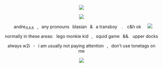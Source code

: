 <p align="center">
<img src="https://komarev.com/ghpvc/?username=thanossu&color=a9002c&style=plastic&label=welcum+2+tha+thanos+world" />
<p align="center">
</a>
<img src="https://files.catbox.moe/1ticyv.webp" /> <br />
<p align="center">
⠀andre<a href="https://pronouns.cc/@choisubong">+++</a>⠀,⠀any pronouns⠀blasian⠀&⠀a transboy ⠀. ⠀c&h ok⠀⠀<img src="https://files.catbox.moe/8bihtz.gif" />
<p align="center">
normally in these areas:⠀lego monkie kid⠀,⠀squid game⠀&&.⠀upper docks
<p align="center">
always w2i⠀-⠀i am usually not paying attention⠀,⠀don't use tonetags on me
<p align="center">
<img src="https://files.catbox.moe/bbhhdr.webp" />
